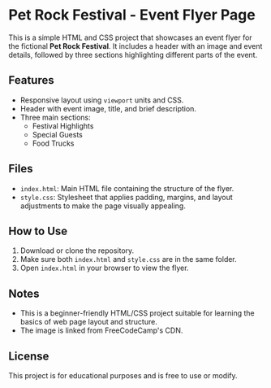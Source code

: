 # Pet Rock Festival - Event Flyer Page

This is a simple HTML and CSS project that showcases an event flyer for the fictional **Pet Rock Festival**. It includes a header with an image and event details, followed by three sections highlighting different parts of the event.

## Features

- Responsive layout using `viewport` units and CSS.
- Header with event image, title, and brief description.
- Three main sections:
  - Festival Highlights
  - Special Guests
  - Food Trucks

## Files

- `index.html`: Main HTML file containing the structure of the flyer.
- `style.css`: Stylesheet that applies padding, margins, and layout adjustments to make the page visually appealing.

## How to Use

1. Download or clone the repository.
2. Make sure both `index.html` and `style.css` are in the same folder.
3. Open `index.html` in your browser to view the flyer.

## Notes

- This is a beginner-friendly HTML/CSS project suitable for learning the basics of web page layout and structure.
- The image is linked from FreeCodeCamp's CDN.

## License

This project is for educational purposes and is free to use or modify.
